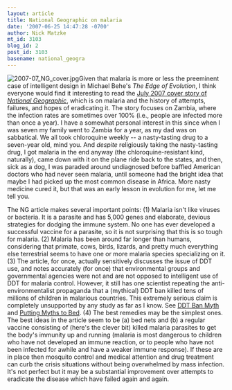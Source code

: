 ```yaml
---
layout: article
title: National Geographic on malaria
date: '2007-06-25 14:47:28 -0700'
author: Nick Matzke
mt_id: 3103
blog_id: 2
post_id: 3103
basename: national_geogra
---
```

[<img src="/PT/uploads/2007/2007-07_NG_cover.jpg" alt="2007-07_NG_cover.jpg" style="float:left;" />](http://www7.nationalgeographic.com/ngm/0707/feature1/index.html)Given that malaria is more or less the preeminent case of intelligent design in Michael Behe's _The Edge of Evolution_, I think everyone would find it interesting to read the [July 2007 cover story of _National Geographic_](http://www7.nationalgeographic.com/ngm/0707/feature1/index.html), which is on malaria and the history of attempts, failures, and hopes of eradicating it.  The story focuses on Zambia, where the infection rates are sometimes over 100% (i.e., people are infected more than once a year).  I have a somewhat personal interest in this since when I was seven my family went to Zambia for a year, as my dad was on sabbatical.  We all took chloroquine weekly -- a nasty-tasting drug to a seven-year old, mind you.  And _despite_ religiously taking the nasty-tasting drug, I got malaria in the end anyway (the chloroquine-resistant kind, naturally), came down with it on the plane ride back to the states, and then, sick as a dog, I was paraded around undiagnosed before baffled American doctors who had never seen malaria, until someone had the bright idea that maybe I had picked up the most common disease in Africa.  More nasty medicine cured it, but that was an early lesson in evolution for me, let me tell you. 

The NG article makes several important points: (1) Malaria isn't like viruses or bacteria.  It is a parasite and has 5,000 genes and elaborate, devious strategies for dodging the immune system.  No one has ever developed a successful vaccine for a parasite, so it is not surprising that this is so tough for malaria.  (2) Malaria has been around far longer than humans, considering that primate, cows, birds, lizards, and pretty much everything else terrestrial seems to have one or more malaria species specializing on it.  (3) The article, for once, actually sensitively discusses the issue of DDT use, and notes accurately (for once) that environmental groups and governmental agencies were not and are not opposed to intelligent use of DDT for malaria control.  However, it still has one scientist repeating the anti-environmentalist propaganda that a (mythical) DDT ban killed tens of millions of children in malarious countries.  This extremely serious claim is completely unsupported by any study as far as I know.  See [DDT Ban Myth](http://info-pollution.com/ddtban.htm) and [Putting Myths to Bed](http://kenethmiles.blogspot.com/2004_02_01_kenethmiles_archive.html#107570569615970184). (4) The best remedies may be the simplest ones.  The best ideas in the article seem to be (a) bed nets and (b) a regular vaccine consisting of (here's the clever bit) killed malaria parasites to get the body's immunity up and running (malaria is most dangerous to children who have not developed an immune reaction, or to people who have not been infected for awhile and have a weaker immune response).  If these are in place then mosquito control and medical attention and drug treatment can curb the crisis situations without being overwhelmed by mass infection.  It's not perfect but it may be a substantial improvement over attempts to eradicate the disease which have failed again and again.
